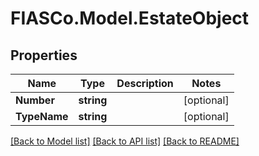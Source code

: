 # FIASCo.Model.EstateObject

## Properties

Name | Type | Description | Notes
------------ | ------------- | ------------- | -------------
**Number** | **string** |  | [optional] 
**TypeName** | **string** |  | [optional] 

[[Back to Model list]](../README.md#documentation-for-models) [[Back to API list]](../README.md#documentation-for-api-endpoints) [[Back to README]](../README.md)

